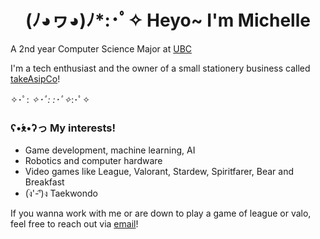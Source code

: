 <h1 align="center"> (ﾉ◕ヮ◕)ﾉ*:･ﾟ✧ Heyo~ I'm Michelle </h1>

A 2nd year Computer Science Major at [UBC](https://www.ubc.ca/)

I'm a tech enthusiast and the owner of a small stationery business called <a href="https://takeasipco.com/" target="_blank">takeAsipCo</a>!



✧･ﾟ: *✧･ﾟ:* *:･ﾟ✧*:･ﾟ✧

### ʕ•́ᴥ•̀ʔっ My interests!
   - Game development, machine learning, AI
   - Robotics and computer hardware
   - Video games like League, Valorant, Stardew, Spiritfarer, Bear and Breakfast
   - (ง︡'-'︠)ง Taekwondo
   
If you wanna work with me or are down to play a game of league or valo, feel free to reach out via [email](mailto:michelle.wang3438@gmail.com)!

   
